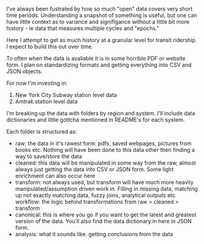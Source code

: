I've always been fustrated by how so much "open" data covers very short time periods. Understanding a snapshot of something is useful, but one can have little context as to variance and signifigance without a little bit more history - ie data that measures multiple cycles and "epochs."


Here I attempt to get as much history at a granular level for transit ridership. I expect to build this out over time.

To often when the data is avaliable it is in some horrible PDF or website form. I plan on standardizing formats and getting everything into CSV and JSON objects.

For now I'm investing in:
1) New York City Subway station level data
2) Amtrak station level data

I'm breaking up the data with folders by region and system. I'll include data dictionaries and little gottcha mentioned in README's for each system.

Each folder is structured as:
- raw: the data in it's rawest form: pdfs, saved webpages, pictures from books etc. Nothing will have been done to this data other then finding a way to save/store the data
- cleaned: this data will be manipulated in some way from the raw, almost always just getting the data into CSV or JSON form. Some light enrichment can also occur here
- transform: not always used, but transform will have much more heavily manipulated/assumption driven work in. Filling in missing data, matching up not exactly matching data, fuzzy joins, analytical outputs etc
workflow: the logic behind transformations from raw > cleaned > transform
- canonical: this is where you go if you want to get the latest and greatest version of the data. You'll also find the data dictionary in here in JSON form.
- analysis: what it sounds like. getting conclusions from the data

